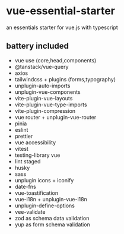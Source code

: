 # vue-essential-starter

an essentials starter for vue.js with typescript

## battery included
- vue use (core,head,components)
- @tanstack/vue-query
- axios
- tailwindcss + plugins (forms,typography)
- unplugin-auto-imports
- unplugin-vue-components
- vite-plugin-vue-layouts
- vite-plugin-vue-type-imports
- vite-plugin-compression
- vue router + unplugin-vue-router
- pinia
- eslint
- prettier
- vue accessibility
- vitest
- testing-library vue
- lint staged
- husky
- sass
- unplugin icons + iconify
- date-fns
- vue-toastification
- vue-i18n + unplugin-vue-i18n
- unplugin-define-options
- vee-validate
- zod as schema data validation
- yup as form schema validation
